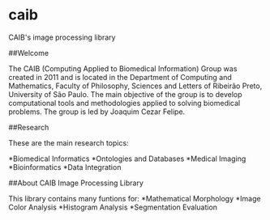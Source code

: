 caib
====

CAIB's image processing library

##Welcome

The CAIB (Computing Applied to Biomedical Information) Group was created in 2011 and is located in the Department of Computing and Mathematics, Faculty of Philosophy, Sciences and Letters of Ribeirão Preto, University of São Paulo. The main objective of the group is to develop computational tools and methodologies applied to solving biomedical problems. The group is led by Joaquim Cezar Felipe.

##Research

These are the main research topics:

*Biomedical Informatics
*Ontologies and Databases
*Medical Imaging
*Bioinformatics
*Data Integration

##About CAIB Image Processing Library

This library contains many funtions for:
*Mathematical Morphology
*Image Color Analysis
*Histogram Analysis
*Segmentation Evaluation

